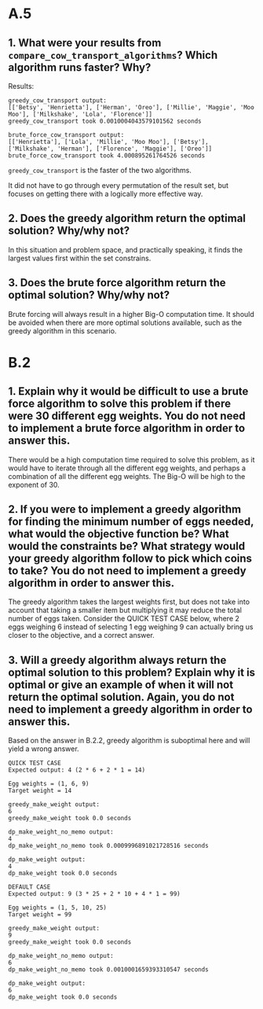 # A.5

## 1. What were your results from `compare_cow_transport_algorithms`? Which algorithm runs faster? Why?

Results:
```
greedy_cow_transport output:
[['Betsy', 'Henrietta'], ['Herman', 'Oreo'], ['Millie', 'Maggie', 'Moo Moo'], ['Milkshake', 'Lola', 'Florence']]
greedy_cow_transport took 0.0010004043579101562 seconds

brute_force_cow_transport output:
[['Henrietta'], ['Lola', 'Millie', 'Moo Moo'], ['Betsy'], ['Milkshake', 'Herman'], ['Florence', 'Maggie'], ['Oreo']]
brute_force_cow_transport took 4.000895261764526 seconds
```
`greedy_cow_transport` is the faster of the two algorithms.

It did not have to go through every permutation of the result set, but focuses on getting there with a logically more effective way.

## 2. Does the greedy algorithm return the optimal solution? Why/why not?
In this situation and problem space, and practically speaking, it finds the largest values first within the set constrains.

## 3. Does the brute force algorithm return the optimal solution? Why/why not?
Brute forcing will always result in a higher Big-O computation time. It should be avoided when there are more optimal solutions available, such as the greedy algorithm in this scenario.

# B.2

## 1. Explain why it would be difficult to use a brute force algorithm to solve this problem if there were 30 different egg weights. You do not need to implement a brute force algorithm in order to answer this.
There would be a high computation time required to solve this problem, as it would have to iterate through all the different egg weights, and perhaps a combination of all the different egg weights. The Big-O will be high to the exponent of 30.

## 2. If you were to implement a greedy algorithm for finding the minimum number of eggs needed, what would the objective function be? What would the constraints be? What strategy would your greedy algorithm follow to pick which coins to take? You do not need to implement a greedy algorithm in order to answer this.
The greedy algorithm takes the largest weights first, but does not take into account that taking a smaller item but multiplying it may reduce the total number of eggs taken. Consider the QUICK TEST CASE below, where 2 eggs weighing 6 instead of selecting 1 egg weighing 9 can actually bring us closer to the objective, and a correct answer.

## 3. Will a greedy algorithm always return the optimal solution to this problem? Explain why it is optimal or give an example of when it will not return the optimal solution. Again, you do not need to implement a greedy algorithm in order to answer this.
Based on the answer in B.2.2, greedy algorithm is suboptimal here and will yield a wrong answer.


```
QUICK TEST CASE
Expected output: 4 (2 * 6 + 2 * 1 = 14) 

Egg weights = (1, 6, 9)
Target weight = 14

greedy_make_weight output:
6
greedy_make_weight took 0.0 seconds

dp_make_weight_no_memo output:
4
dp_make_weight_no_memo took 0.0009996891021728516 seconds

dp_make_weight output:
4
dp_make_weight took 0.0 seconds

DEFAULT CASE
Expected output: 9 (3 * 25 + 2 * 10 + 4 * 1 = 99)

Egg weights = (1, 5, 10, 25)
Target weight = 99

greedy_make_weight output:
9
greedy_make_weight took 0.0 seconds

dp_make_weight_no_memo output:
6
dp_make_weight_no_memo took 0.0010001659393310547 seconds

dp_make_weight output:
6
dp_make_weight took 0.0 seconds
```